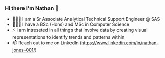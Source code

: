 ### Hi there I'm Nathan 👋
- 👨🏻‍💻 I am a Sr Associate Analytical Technical Support Engineer @ SAS
- 👨🏻‍🎓 I have a BSc (Hons) and MSc in Computer Science 
- ⚡ I am intreseted in all things that involve data by creating visual representations to identify trends and patterns within
- 📫 Reach out to me on LinkedIn (https://www.linkedin.com/in/nathan-jones-001/)


<!--
**NathanDan/NathanDan** is a ✨ _special_ ✨ repository because its `README.md` (this file) appears on your GitHub profile.

Here are some ideas to get you started:

- 🔭 I’m currently working on ...
- 🌱 I’m currently learning ...
- 👯 I’m looking to collaborate on ...
- 🤔 I’m looking for help with ...
- 💬 Ask me about ...
- 📫 How to reach me: ...
- 😄 Pronouns: ...
- ⚡ Fun fact: ...
-->
